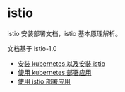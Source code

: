 # istio

istio 安装部署文档，istio 基本原理解析。

文档基于 istio-1.0

- [安装 kubernetes 以及安装 istio](setup-k8s-istio.md)
- [使用 kubernetes 部署应用](Kubernetes.md)
- [使用 istio 部署应用](istio.md)
